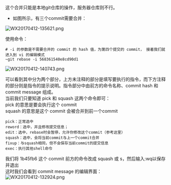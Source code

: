 这个合并只能是本地git仓库的操作，服务器仓库则不行。    

* 如图所示，有三个commit需要合并：       

![WX20170412-135621.png](https://bitbucket.org/repo/oE6yEX/images/3362892446-WX20170412-135621.png)     

使用命令：     
``` 
# -i 的参数是不需要合并的 commit 的 hash 值，为第四个提交的 commit， 接着我们就进入到 vi 的编辑模式
~git rebase -i 568361540e8cd90d1
```     
![WX20170412-140743.png](https://bitbucket.org/repo/oE6yEX/images/1832541917-WX20170412-140743.png)

可以看到其中分为两个部分，上方未注释的部分是填写要执行的指令，而下方注释的部分则是指令的提示说明。指令部分中由前方的命令名称、commit hash 和 commit message 组成。     
当前我们只要知道 pick 和 squash 这两个命令即可：     
pick 的意思是要会执行这个 commit      
squash 的意思是这个 commit 会被合并到前一个commit      
```
pick：正常选中
reword：选中，并且修改提交信息；
edit：选中，rebase时会暂停，允许你修改这个commit（参考这里）
squash：选中，会将当前commit与上一个commit合并
fixup：与squash相同，但不会保存当前commit的提交信息
exec：执行其他shell命令
```

我们将 1b45fb6 这个 commit 前方的命令改成 squash 或 s，然后输入:wq以保存并退出       
这时我们会看到 commit message 的编辑界面：      
![WX20170412-132924.png](https://bitbucket.org/repo/oE6yEX/images/1443189753-WX20170412-132924.png)